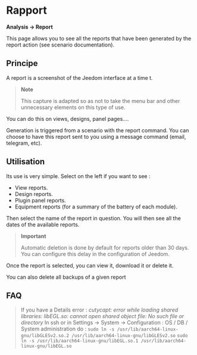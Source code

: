 # Rapport
**Analysis → Report**

This page allows you to see all the reports that have been generated by the report action (see scenario documentation).

## Principe

A report is a screenshot of the Jeedom interface at a time t.

> **Note**
>
> This capture is adapted so as not to take the menu bar and other unnecessary elements on this type of use.

You can do this on views, designs, panel pages....

Generation is triggered from a scenario with the report command.
You can choose to have this report sent to you using a message command (email, telegram, etc).

## Utilisation

Its use is very simple. Select on the left if you want to see :

- View reports.
- Design reports.
- Plugin panel reports.
- Equipment reports (for a summary of the battery of each module).

Then select the name of the report in question. You will then see all the dates of the available reports.

> **Important**
>
> Automatic deletion is done by default for reports older than 30 days. You can configure this delay in the configuration of Jeedom.

Once the report is selected, you can view it, download it or delete it.

You can also delete all backups of a given report

## FAQ

> If you have a Details error :
> *cutycapt: error while loading shared libraries: libEGL.so: cannot open shared object file: No such file or directory*
> In ssh or in Settings → System → Configuration : OS / DB / System administration do :
> ``````sudo ln -s /usr/lib/aarch64-linux-gnu/libGLESv2.so.2 /usr/lib/aarch64-linux-gnu/libGLESv2.so``````
> ``````sudo ln -s /usr/lib/aarch64-linux-gnu/libEGL.so.1 /usr/lib/aarch64-linux-gnu/libEGL.so``````

